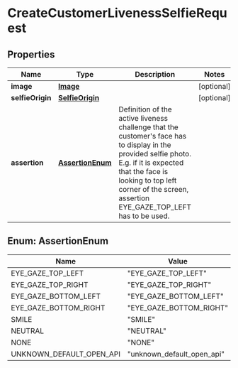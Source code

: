 

# CreateCustomerLivenessSelfieRequest


## Properties

| Name | Type | Description | Notes |
|------------ | ------------- | ------------- | -------------|
|**image** | [**Image**](Image.md) |  |  [optional] |
|**selfieOrigin** | [**SelfieOrigin**](SelfieOrigin.md) |  |  [optional] |
|**assertion** | [**AssertionEnum**](#AssertionEnum) | Definition of the active liveness challenge that the customer&#39;s face has to display in the provided selfie photo. E.g. if it is expected that the face is looking to top left corner of the screen, assertion EYE_GAZE_TOP_LEFT has to be used. |  |



## Enum: AssertionEnum

| Name | Value |
|---- | -----|
| EYE_GAZE_TOP_LEFT | &quot;EYE_GAZE_TOP_LEFT&quot; |
| EYE_GAZE_TOP_RIGHT | &quot;EYE_GAZE_TOP_RIGHT&quot; |
| EYE_GAZE_BOTTOM_LEFT | &quot;EYE_GAZE_BOTTOM_LEFT&quot; |
| EYE_GAZE_BOTTOM_RIGHT | &quot;EYE_GAZE_BOTTOM_RIGHT&quot; |
| SMILE | &quot;SMILE&quot; |
| NEUTRAL | &quot;NEUTRAL&quot; |
| NONE | &quot;NONE&quot; |
| UNKNOWN_DEFAULT_OPEN_API | &quot;unknown_default_open_api&quot; |



